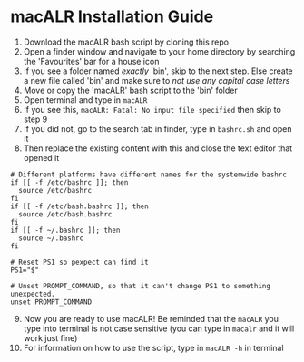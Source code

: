 # macALR Installation Guide
1. Download the macALR bash script by cloning this repo  
2. Open a finder window and navigate to your home directory by searching the 'Favourites' bar for a house icon  
3. If you see a folder named _exactly_ 'bin', skip to the next step. Else create a new file called 'bin' and make sure to _not use any capital case letters_
4. Move or copy the 'macALR' bash script to the 'bin' folder  
5. Open terminal and type in ```macALR```  
6. If you see this, ```macALR: Fatal: No input file specified``` then skip to step 9  
7. If you did not, go to the search tab in finder, type in ```bashrc.sh``` and open it  
8. Then replace the existing content with this and close the text editor that opened it  
```
# Different platforms have different names for the systemwide bashrc
if [[ -f /etc/bashrc ]]; then
  source /etc/bashrc
fi
if [[ -f /etc/bash.bashrc ]]; then
  source /etc/bash.bashrc
fi
if [[ -f ~/.bashrc ]]; then
  source ~/.bashrc
fi

# Reset PS1 so pexpect can find it
PS1="$"

# Unset PROMPT_COMMAND, so that it can't change PS1 to something unexpected.
unset PROMPT_COMMAND
```
9. Now you are ready to use macALR! Be reminded that the ```macALR``` you type into terminal is not case sensitive (you can type in ```macalr``` and it will work just fine)  
10. For information on how to use the script, type in ```macALR -h``` in terminal
